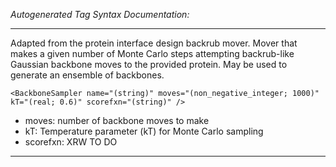 _Autogenerated Tag Syntax Documentation:_

---
Adapted from the protein interface design backrub mover. Mover that makes a given number of Monte Carlo steps attempting backrub-like Gaussian backbone moves to the provided protein. May be used to generate an ensemble of backbones.

```
<BackboneSampler name="(string)" moves="(non_negative_integer; 1000)" kT="(real; 0.6)" scorefxn="(string)" />
```

-   moves: number of backbone moves to make
-   kT: Temperature parameter (kT) for Monte Carlo sampling
-   scorefxn: XRW TO DO

---
